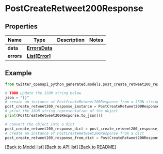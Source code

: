 # PostCreateRetweet200Response


## Properties

Name | Type | Description | Notes
------------ | ------------- | ------------- | -------------
**data** | [**ErrorsData**](ErrorsData.md) |  | 
**errors** | [**List[Error]**](Error.md) |  | 

## Example

```python
from twitter_openapi_python_generated.models.post_create_retweet200_response import PostCreateRetweet200Response

# TODO update the JSON string below
json = "{}"
# create an instance of PostCreateRetweet200Response from a JSON string
post_create_retweet200_response_instance = PostCreateRetweet200Response.from_json(json)
# print the JSON string representation of the object
print(PostCreateRetweet200Response.to_json())

# convert the object into a dict
post_create_retweet200_response_dict = post_create_retweet200_response_instance.to_dict()
# create an instance of PostCreateRetweet200Response from a dict
post_create_retweet200_response_from_dict = PostCreateRetweet200Response.from_dict(post_create_retweet200_response_dict)
```
[[Back to Model list]](../README.md#documentation-for-models) [[Back to API list]](../README.md#documentation-for-api-endpoints) [[Back to README]](../README.md)


